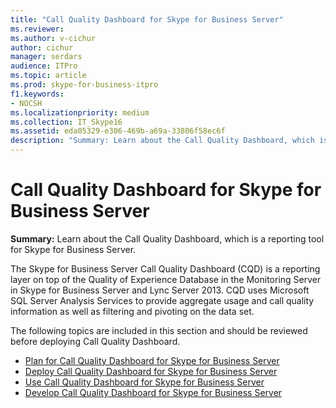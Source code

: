 ```yaml
---
title: "Call Quality Dashboard for Skype for Business Server"
ms.reviewer: 
ms.author: v-cichur
author: cichur
manager: serdars
audience: ITPro
ms.topic: article
ms.prod: skype-for-business-itpro
f1.keywords:
- NOCSH
ms.localizationpriority: medium
ms.collection: IT_Skype16
ms.assetid: eda05329-e306-469b-a69a-33806f58ec6f
description: "Summary: Learn about the Call Quality Dashboard, which is a reporting tool for Skype for Business Server."
---
```


# Call Quality Dashboard for Skype for Business Server
 
**Summary:** Learn about the Call Quality Dashboard, which is a reporting tool for Skype for Business Server.
 
The Skype for Business Server Call Quality Dashboard (CQD) is a reporting layer on top of the Quality of Experience Database in the Monitoring Server in Skype for Business Server and Lync Server 2013. CQD uses Microsoft SQL Server Analysis Services to provide aggregate usage and call quality information as well as filtering and pivoting on the data set.
  
The following topics are included in this section and should be reviewed before deploying Call Quality Dashboard.
  
- [Plan for Call Quality Dashboard for Skype for Business Server](plan.md)
- [Deploy Call Quality Dashboard for Skype for Business Server](deploy-0.md)
- [Use Call Quality Dashboard for Skype for Business Server](use.md)
- [Develop Call Quality Dashboard for Skype for Business Server](develop.md)
